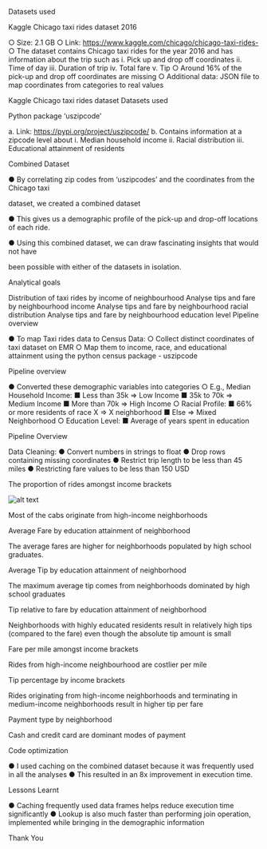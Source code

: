 Datasets used

Kaggle Chicago taxi rides dataset 2016

○ Size: 2.1 GB
○ Link: https://www.kaggle.com/chicago/chicago-taxi-rides-
○ The dataset contains Chicago taxi rides for the year 2016 and has information about the trip such as
i. Pick up and drop off coordinates
ii. Time of day
iii. Duration of trip
iv. Total fare
v. Tip
○ Around 16% of the pick-up and drop off coordinates are missing
○ Additional data: JSON file to map coordinates from categories to real values

Kaggle Chicago taxi rides dataset
Datasets used

Python package ‘uszipcode’

a. Link: https://pypi.org/project/uszipcode/
b. Contains information at a zipcode level about
i. Median household income
ii. Racial distribution
iii. Educational attainment of residents

Combined Dataset

● By correlating zip codes from ‘uszipcodes’ and the coordinates from the Chicago taxi

dataset, we created a combined dataset

● This gives us a demographic profile of the pick-up and drop-off locations of each ride.

● Using this combined dataset, we can draw fascinating insights that would not have

been possible with either of the datasets in isolation.

Analytical goals

Distribution of taxi rides by income of neighbourhood
Analyse tips and fare by neighbourhood income
Analyse tips and fare by neighbourhood racial distribution
Analyse tips and fare by neighbourhood education level
Pipeline overview

● To map Taxi rides data to Census Data:
○ Collect distinct coordinates of taxi dataset on EMR
○ Map them to income, race, and educational attainment using the python census package - uszipcode

Pipeline overview

● Converted these demographic variables into categories
○ E.g., Median Household Income:
■ Less than 35k ⇒ Low Income
■ 35k to 70k ⇒ Medium Income
■ More than 70k ⇒ High Income
○ Racial Profile:
■ 66% or more residents of race X ⇒ X neighborhood
■ Else ⇒ Mixed Neighborhood
○ Education Level:
■ Average of years spent in education

Pipeline Overview

Data Cleaning:
● Convert numbers in strings to float
● Drop rows containing missing coordinates
● Restrict trip length to be less than 45 miles
● Restricting fare values to be less than 150 USD

The proportion of rides amongst income brackets

![alt text](https://github.com/rachiteagles/Demographic-analysis-of-Chicago-taxi-rides/blob/main/newplot%20(5).png)

Most of the cabs originate from high-income neighborhoods

Average Fare by education attainment of neighborhood

The average fares are higher for neighborhoods populated by high school graduates.

Average Tip by education attainment of neighborhood

The maximum average tip comes from neighborhoods dominated by high school
graduates

Tip relative to fare by education attainment of neighborhood

Neighborhoods with highly educated residents result in relatively high tips (compared to
the fare) even though the absolute tip amount is small

Fare per mile amongst income brackets

Rides from high-income neighbourhood are costlier per mile

Tip percentage by income brackets

Rides originating from high-income neighborhoods and terminating in medium-income
neighborhoods result in higher tip per fare

Payment type by neighborhood

Cash and credit card are dominant modes of payment

Code optimization

● I used caching on the combined dataset because it was frequently used in
all the analyses
● This resulted in an 8x improvement in execution time.

Lessons Learnt

● Caching frequently used data frames helps reduce execution time significantly
● Lookup is also much faster than performing join operation, implemented while
bringing in the demographic information

Thank You